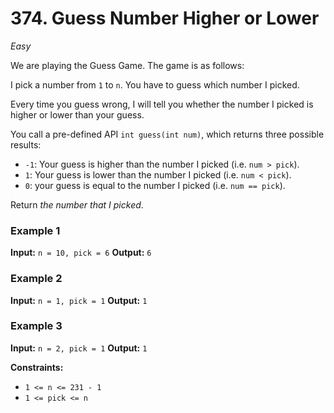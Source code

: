 # 374. Guess Number Higher or Lower

_Easy_

We are playing the Guess Game. The game is as follows:

I pick a number from `1` to `n`. You have to guess which number I picked.

Every time you guess wrong, I will tell you whether the number I picked is higher or lower than your guess.

You call a pre-defined API `int guess(int num)`, which returns three possible results:

-   `-1`: Your guess is higher than the number I picked (i.e. `num > pick`).
-   `1`: Your guess is lower than the number I picked (i.e. `num < pick`).
-   `0`: your guess is equal to the number I picked (i.e. `num == pick`).

Return _the number that I picked_.

### Example 1

**Input:** `n = 10, pick = 6`
**Output:** `6`

### Example 2

**Input:** `n = 1, pick = 1`
**Output:** `1`

### Example 3

**Input:** `n = 2, pick = 1`
**Output:** `1`

**Constraints:**

-   `1 <= n <= 231 - 1`
-   `1 <= pick <= n`
